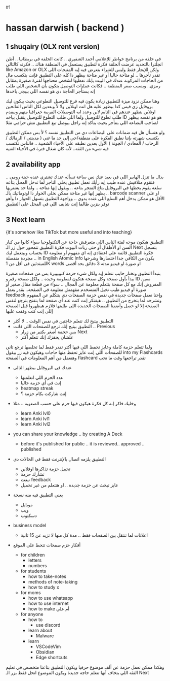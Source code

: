#1
# hassan darwish ( backend )

## 1 shuqairy (OLX rent version)
في حلقة من برنامج خواطر للإعلامي أحمد الشقيري .. كانت الحلقة في بريطانيا .. أظن انجلترا بالتحديد
عرضت الحلقة فكرة لتطبيق يستعمل في المنطقة هناك .. فكرته كالتالي
like Amazon or OLX
ولكن للإيجار فقط وليس للشراء
بتعرض فيه إيه المتنجات اللي تقدر تأجرها .. لو متاحة حاليا أو غير متاحة بيظهر دا كله على التطبيق
فإنت بتكسب مال من الحاجات المركونة عندك في البيت بإنك تعطيها لشخص محتاجها لفترة صغيرة بمقابل رمزي.. وبسبب صغر المنطقة .. فكانت عمليات التوصيل بتكون بأن الشخص اللي طلب إنه يستأجر الحاجة دي هو نفسه اللي بييجي ياخدها

وهنا ممكن نزود ميزة للتطبيق زيادة
يكون فيه فرع للتوصيل التطوعي
بحيث بيكون ليك بروفايل زي فيس كدا بيظهر عليه هل انت اونلاين ولا لأ
وبعدين
لكل الناس الفاتحين اونلاين بتظهر عندهم في التايم لاين وعدد ايه التوصيلات القريبة جغرافيا منهم
وبيقدم طلب تطوع للتوصيل
ولما اللي طلب التطوع للتوصيل ينقبل
بياخد 
ID
هو هو نفسه بيظهر لصاحب البضاعة اللي بتتأجر
بحيث يتأكد إنه راجل بيوصل تبع التطبيق مش حرامي مثلا

ولو هتسأل هل فيه ضمانات على البضاعات دي من التطبيق نفسه ؟
لأ 
بس ممكن التطبيق يكتسب شهرته بإننا نطبق الفكرة على منطقة/حي إلى حد ما غني
( مدينتي / الزمالك / الرحاب / المعادي / الجونة )
الأول بعدين نطبقه على الأحياء الشعبية .. فالناس تكتسب فيه شيء من الثقة.. لأنه كان شغال فترة في الأحياء الغنية
## 2 availability app

بدال ما تنزل الهايبر اللي في بعيد عنك نص ساعة تسأله عندك تشتري عنده جبنة رومي .. فتقوم متلاقيش عنده
طيب إيه رأيك نعمل تطبيق يخلي التاجر لما تدخل المحل بتاعه سلعة يقوم يحطها في البروفايل بتاع المتجر بتاعه .. ويقول إنها متاحة .. ولما حد يشتريها .. يظهر إنها غير متاحة
	ممكن نخلي الحوار دا اوتوماتيك بالـ barcode scanner
	او على الأقل هو ممكن يدخل أهم السلع اللي عنده يدوي .. وواجهة التطبيق بتسهل الحوار دا
وأهو توفر بنزين طالما إنت شايف اللي في المحل على التطبيق

## 3 Next learn
{it's somehow like TikTok but more useful and into teaching}

التطبيق هيكون موجه لفئة الناس اللي متعرفش حاجة عن التكنولوجيا 
سواء كانوا من كبار السن او الأطفال أو حتى ربات البيوت
فكرة التطبيق تتمحور حول زر الـ Next
بتسجل بحساب
وبيتعمل ليك ID
فكرة التطبيق قائمة على اعتقادي إنه اي مفهوم أو معلومة مجردة منفصلة .. in English Atomic Info
يكون من الكافي جدا اختصارها وشرحها للمبتدئين في أقل من 
1K words 
او صورة
او فيديو مدته 3 دقائق بحد أقصى

بتبدأ التطبيق
وتختار حابب تتعلم إيه
ولكل شيء حزمة كبيييييرة بس من صفحات صغيرة
بيدأ بأول صفحة وكل صفحة هتكون لمعلومة وحيدة .. ولكل صفحة رقم و
ID معين
المفروض إنك مع كل صفحة بتتعلم معلومة عن المجال .. سواء من قطعة مقال صغير أو صورة أو فيديو
طيب تخيل المتسخدم مفهمش معلومة في الصفحة..
يقدر يعمل feedback 
وإحنا نعمل صفحات جديدة في نفس حزمة الصفحات دي بتتكلم عن المفهوم وتشرحه
لما بتخرج من التطبيق .. هيفتكر إنت كنت عند أي صفحة
لما بتفتح بترجع لنفس الصفحة
	إلا لو حصل وأضفنا الصفحات الجديدة اللي طلبتها
	فلازم هيظهروا قبل الصفحة إللى إنت كنت وقفت عليها

- التطبيق بيتيح لك تتعلم حاجتين في نفس الوقت .. لا أكثر
- التطبيق بيتيح إنك ترجع للصفحات اللي فاتت .. Previous
	- بس حجمة أصغر بكتير من زرار Next
	- علشان يحفزك إنك تتعلم أكتر

ولما تتعلم حزمة كاملة وعايز تحفظ اللي فيها أكتر
تقدر فقط لما تخلصها ترجع تاني للصفحات اللي إنت عايز تحفظ منها حاجات
وهيكون فيه زر بيقول into my Flashcards
وهنعمل من أهم المعلومات في الصفحة flashcard
تقدر تراجعها وقت ما تحب

-  عندك في البروفايل بيظهر التالي
	- عدد الحزم اللي اتعلمتها
	- إنت في أي حزمة حاليا
	- heatmap streak
	- إنت شاركت بكام حزمة ؟

- وخليك فاكر إنه كل فكرة هيكون فيها حزم على حسب الصعوبة .. مثلا
	- learn Anki lvl0
	- learn Anki lvl1
	- learn Anki lvl2

- you can share your knowledge .. by creating A Deck
	- before it's published for public .. it is reviewed.. approved .. published
- التطبيق يلزمه اتصال بالإنترنت فقط في الحالات دي
	- تحمل حزمة تذاكرها اوفلاين
	- تشارك حزمة
	- تبعت feedback
	- عايز تبحث عن حزمة جديدة .. او هتتعلم من غير تحميل
- يعني التطبيق فيه منه نسخة
	- موبايل
	- ويب
	- دسكتوب
- business model
	- اعلانات لما تنتقل بين الصفحات فقط .. مدة كل منها لا تزيد عن 15 ثانية


- أفكار حزم صفحات تتحط على الموقع
	- for children
		- letters
		- numbers
	- for students
		- how to take-notes
		- methods of note-taking
		- how to study x
	- for moms
		- how to use whatsapp
		- how to use internet
		- how to make أم علي
	- for anyone
		- how to
			- use discord
		- learn about
			- Malware
		- learn
			- VSCodeVim
			- Obsidian
			- Edge shortcuts

وهكذا ممكن نعمل حزمة عن ألف موضوع حرفيا
ويكون التطبيق بتاعنا متخصص في تعليم الفئة اللي بتخاف أنها تتعلم حاجة جديدة
ويكون الموضوع اتحل فقط بزر الـ Next